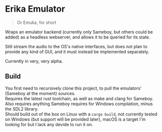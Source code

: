 # Erika Emulator
> Or Emuka, for short

Wraps an emulator backend (currently only Sameboy, but others could be added) as a headless webserver, and allows it to be queried for its state.

Still stream the audio to the OS's native interfaces, but does not plan to provide any kind of GUI, and it must instead be implemented separately.

Currently in very, very alpha.

## Build

You first need to recursively clone this project, to pull the emulators' (Sameboy at the moment) sources.  
Requires the latest rust toolchain, as well as make and clang for Sameboy. Also requires anything Sameboy requires for Windows compilation, minus the SDL2 library.  
Should build out of the box on Linux with a `cargo build`, not currently tested on Windows (but support will be provided later), macOS is a target I'm looking for but I lack any devide to run it on.  
